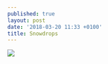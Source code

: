 ```yaml
---
published: true
layout: post
date: '2018-03-20 11:33 +0100'
title: Snowdrops
---
```

![](https://img.evbuc.com/https%3A%2F%2Fcdn.evbuc.com%2Fimages%2F36043774%2F182082255780%2F1%2Foriginal.jpg?w=1000&rect=0%2C55%2C794%2C397&s=9dccccc72e4387ab46f53dd69bd286fc)
